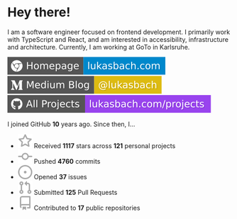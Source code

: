 # Hey there!

I am a software engineer focused on frontend development. I primarily work with TypeScript and React, and am interested in accessibility, infrastructure and architecture. Currently, I am working at GoTo in Karlsruhe.

[![Homepage](./icons/homepage.svg)](https://lukasbach.com)
[![Medium Blog](./icons/medium.svg)](https://medium.com/@lukasbach)
[![My Projects](./icons/projects.svg)](https://lukasbach.com/projects)

I joined GitHub **10** years ago. Since then, I...

- ![](./icons/star.svg) Received **1117** stars across **121** personal projects
- ![](./icons/commit.svg) Pushed **4760** commits
- ![](./icons/issues.svg) Opened **37** issues
- ![](./icons/pr.svg) Submitted **125** Pull Requests
- ![](./icons/repo.svg) Contributed to **17** public repositories
